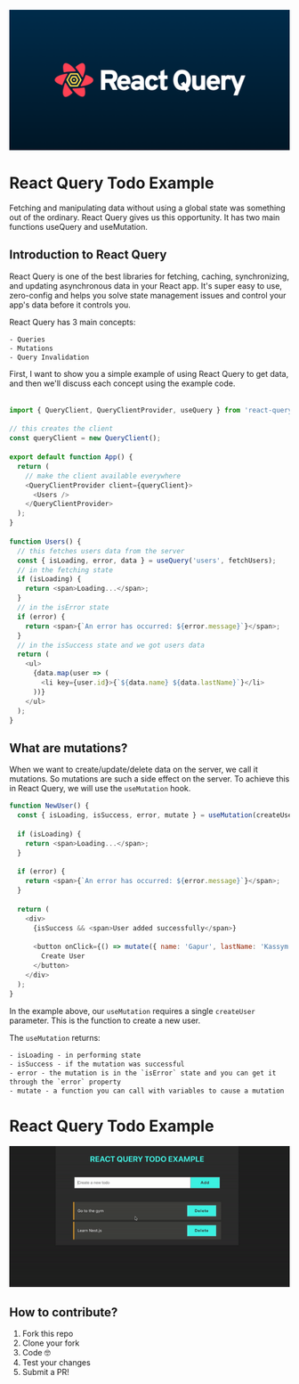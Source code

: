 <p align="center">
  <img src="https://github.com/Gapur/react-query-todo-example/blob/main/src/assets/logo.png" />
</p>

# React Query Todo Example

Fetching and manipulating data without using a global state was something out of the ordinary. React Query gives us this opportunity. It has two main functions useQuery and useMutation.

## Introduction to React Query

React Query is one of the best libraries for fetching, caching, synchronizing, and updating asynchronous data in your React app. It's super easy to use, zero-config and helps you solve state management issues and control your app's data before it controls you.

React Query has 3 main concepts:

    - Queries
    - Mutations
    - Query Invalidation

First, I want to show you a simple example of using React Query to get data, and then we'll discuss each concept using the example code.

```js

import { QueryClient, QueryClientProvider, useQuery } from 'react-query';

// this creates the client
const queryClient = new QueryClient();

export default function App() {
  return (
    // make the client available everywhere
    <QueryClientProvider client={queryClient}>
      <Users />
    </QueryClientProvider>
  );
}

function Users() {
  // this fetches users data from the server
  const { isLoading, error, data } = useQuery('users', fetchUsers);
  // in the fetching state
  if (isLoading) {
    return <span>Loading...</span>;
  }
  // in the isError state
  if (error) {
    return <span>{`An error has occurred: ${error.message}`}</span>;
  }
  // in the isSuccess state and we got users data
  return (
    <ul>
      {data.map(user => (
        <li key={user.id}>{`${data.name} ${data.lastName}`}</li>
      ))}
    </ul>
  );
}
```

## What are mutations?

When we want to create/update/delete data on the server, we call it mutations. So mutations are such a side effect on the server. To achieve this in React Query, we will use the `useMutation` hook.

```js
function NewUser() {
  const { isLoading, isSuccess, error, mutate } = useMutation(createUser);

  if (isLoading) {
    return <span>Loading...</span>;
  }

  if (error) {
    return <span>{`An error has occurred: ${error.message}`}</span>;
  }

  return (
    <div>
      {isSuccess && <span>User added successfully</span>}

      <button onClick={() => mutate({ name: 'Gapur', lastName: 'Kassym' })}>
        Create User
      </button>
    </div>
  );
}
```

In the example above, our `useMutation` requires a single `createUser` parameter. This is the function to create a new user.

The `useMutation` returns:

    - isLoading - in performing state
    - isSuccess - if the mutation was successful
    - error - the mutation is in the `isError` state and you can get it through the `error` property
    - mutate - a function you can call with variables to cause a mutation

# React Query Todo Example

<p>
  <img width="800"src="https://github.com/Gapur/react-query-todo-example/blob/main/src/assets/example.gif">
</p>

## How to contribute?

1. Fork this repo
2. Clone your fork
3. Code 🤓
4. Test your changes
5. Submit a PR!
